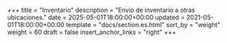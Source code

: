 +++
title = "Inventario"
description = "Envío de inventario a otras ubicaciones."
date = 2025-05-01T18:00:00+00:00
updated = 2021-05-01T18:00:00+00:00
template = "docs/section.es.html"
sort_by = "weight"
weight = 60
draft = false
insert_anchor_links = "right"
+++
